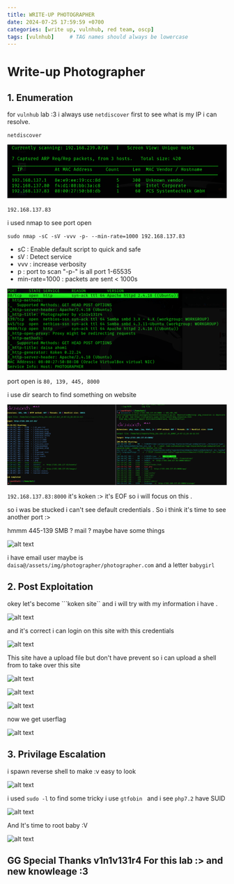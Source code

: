 ```yaml
---
title: WRITE-UP PHOTOGRAPHER
date: 2024-07-25 17:59:59 +0700
categories: [write up, vulnhub, red team, oscp]
tags: [vulnhub]     # TAG names should always be lowercase
---
```


# Write-up Photographer

## 1. Enumeration

for ```vulnhub``` lab :3 i always use ```netdiscover``` first to see what is my IP i can resolve.

``` terminal
netdiscover
```

![alt text](/assets/img/photographer/photo_netdiscover.png)

``` 192.168.137.83 ```

i used nmap to see port open 

```terminal
sudo nmap -sC -sV -vvv -p- --min-rate=1000 192.168.137.83
```

*   sC : Enable default script to quick and safe
*   sV : Detect service
*   vvv : increase verbosity
*   p : port to scan "-p-" is all port 1-65535
*   min-rate=1000 : packets are sent < 1000s

![alt text](/assets/img/photographer/photo_nmap.png)

port open is  ```80, 139, 445, 8000```

i use dir search to find something on website

![alt text](/assets/img/photographer/photo_dirsearch.png)

``` 192.168.137.83:8000 ``` it's koken :> it's EOF so i will focus on this .

so i was be stucked i can't see default credentials . So i think it's time to see another port :> 

hmmm 445-139 SMB ? mail ? maybe have some things

![alt text](/assets/img/photographer/photo_smbrecon.png)

i have email user maybe is 
``` daisa@/assets/img/photographer/photographer.com ``` and a letter ``` babygirl ```

## 2. Post Exploitation

okey let's become ```koken site`` and i will try with my information i have .

![alt text](/assets/img/photographer/photo_kokenlogin.png)

and it's correct i can login on this site with this credentials

![alt text](/assets/img/photographer/photo_kokenlogin2.png)

This site have a upload file but don't have prevent so i can upload a shell from to take over this site

 ![alt text](/assets/img/photographer/photo_upload.png) 

 ![alt text](/assets/img/photographer/photo_upload2.png)

 ![alt text](/assets/img/photographer/photo_upload3.png)

now we get userflag

![alt text](/assets/img/photographer/photo_userflag.png)

## 3. Privilage Escalation

i spawn reverse shell to make :v easy to look 

![alt text](/assets/img/photographer/photo_shell.png)

i used ``` sudo -l ``` to find some tricky i use ```gtfobin ``` and i see ```php7.2``` have SUID

![alt text](/assets/img/photographer/photo_SUID.png)

And It's time to root baby :V 

![alt text](/assets/img/photographer/photo_root.png)

## GG Special Thanks v1n1v131r4 For this lab :> and new knowleage :3